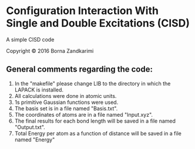 # Configuration Interaction With Single and Double Excitations (CISD)
A simple CISD code

Copyright &copy; 2016 Borna Zandkarimi  


## **General comments regarding the code**:

1. In the "makefile" please change LIB to the directory in which the LAPACK is installed.  
2. All calculations were done in atomic units.  
3. 1s primitive Gaussian functions were used.  
4. The basis set is in a file named "Basis.txt".  
5. The coordinates of atoms are in a file named "Input.xyz".  
6. The final results for each bond length will be saved in a file named "Output.txt".  
7. Total Energy per atom as a function of distance will be saved in a file named "Energy"  
